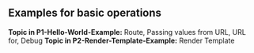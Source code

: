 
## Examples for basic operations

**Topic in P1-Hello-World-Example:** Route, Passing values from URL, URL for, Debug
**Topic in P2-Render-Template-Example:** Render Template

